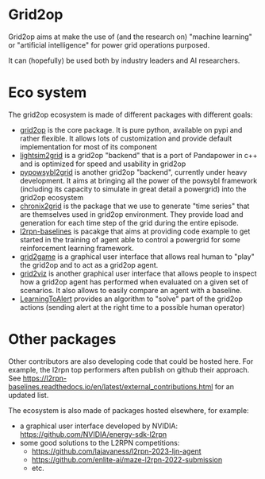 <!--
## Hi there 👋

**Here are some ideas to get you started:**

🙋‍♀️ A short introduction - what is your organization all about?
🌈 Contribution guidelines - how can the community get involved?
👩‍💻 Useful resources - where can the community find your docs? Is there anything else the community should know?
🍿 Fun facts - what does your team eat for breakfast?
🧙 Remember, you can do mighty things with the power of [Markdown](https://docs.github.com/github/writing-on-github/getting-started-with-writing-and-formatting-on-github/basic-writing-and-formatting-syntax)
-->

# Grid2op

Grid2op aims at make the use of (and the research on) "machine learning" or "artificial intelligence" for power grid operations purposed.

It can (hopefully) be used both by industry leaders and AI researchers.

# Eco system

The grid2op ecosystem is made of different packages with different goals:

- [grid2op](https://github.com/Grid2op/grid2op) is the core package. It is pure python, available on pypi and rather flexible. It allows lots of customization and provide default implementation for most of its component
- [lightsim2grid](https://github.com/Grid2op/lightsim2grid) is a grid2op "backend" that is a port of Pandapower in c++ and is optimized for speed and usability in grid2op
- [pypowsybl2grid](https://github.com/Grid2op/pypowsybl2grid) is another grid2op "backend", currently under heavy development. It aims at bringing all the power of the powsybl framework (including its capacity to simulate in great detail a powergrid) into the grid2op ecosystem
- [chronix2grid](https://github.com/Grid2op/chronix2grid) is the package that we use to generate "time series" that are themselves used in grid2op environment. They provide load and generation for each time step of the grid during the entire episode.
- [l2rpn-baselines](https://github.com/Grid2op/l2rpn-baselines) is pacakge that aims at providing code example to get started in the training of agent able to control a powergrid for some reinforcement learning framework.
- [grid2game](https://github.com/Grid2op/grid2game) is a graphical user interface that allows real human to "play" the grid2op and to act as a grid2op agent.
- [grid2viz](https://github.com/Grid2op/grid2viz) is another graphical user interface that allows people to inspect how a grid2op agent has performed when evaluated on a given set of scenarios. It also allows to easily compare an agent with a baseline.
- [LearningToAlert](https://github.com/Grid2op/LearningToAlert) provides an algorithm to "solve" part of the grid2op actions (sending alert at the right time to a possible human operator)

# Other packages

Other contributors are also developing code that could be hosted here. For example, the l2rpn top performers aften publish on github their approach. See https://l2rpn-baselines.readthedocs.io/en/latest/external_contributions.html for an updated list.

 The ecosystem is also made of packages hosted elsewhere, for example:

 - a graphical user interface developed by NVIDIA: https://github.com/NVIDIA/energy-sdk-l2rpn
 - some good solutions to the L2RPN competitions:
   - https://github.com/lajavaness/l2rpn-2023-ljn-agent
   - https://github.com/enlite-ai/maze-l2rpn-2022-submission
   - etc. 
